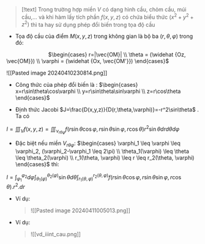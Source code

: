 
>[!text]
>Trong trường hợp miền $V$ có dạng hình cầu, chỏm cầu, múi cầu,... và khi hàm lấy tích phần $f(x,y,z)$ có chứa biểu thức $(x^2+y^2+z^2)$ thì ta hay sử dụng phép đổi biến trong tọa độ cầu

- Tọa độ cầu của điểm $M(x,y,z)$ trong không gian là bộ ba $(r,\theta,\varphi)$ trong đó:

$\hspace{3cm}$$\begin{cases} r=|\vec{OM}| \\ \theta = (\widehat {Oz, \vec{OM}}) \\ \varphi = (\widehat {Ox, \vec{OM'}}) \end{cases}$    

![[Pasted image 20240410230814.png]]

- Công thức của phép đổi biến là : $\begin{cases} x=r\sin\theta\cos\varphi \\ y=r\sin\theta\sin\varphi \\ z=r\cos\theta \end{cases}$ 

- Định thức Jacobi $J=\frac{D(x,y,z)}{D(r,\theta,\varphi)}=-r^2\sin\theta$ . Ta có

$I = \displaystyle{\iiint_V f(x,y,z)} = \displaystyle{\iiint_{v_{r\theta\varphi}}f(r\sin\theta\cos\varphi,r\sin\theta\sin\varphi,r\cos\theta)r^2\sin\theta drd\theta d\varphi}$ 

- Đặc biệt nếu miền $V_{r\theta\varphi}$: $\begin{cases} \varphi_1 \leq \varphi \leq \varphi_2, (\varphi_2-\varphi_1 \leq 2\pi) \\ \theta_1(\varphi) \leq \theta \leq \theta_2(\varphi) \\ r_1(\theta, \varphi) \leq r \leq r_2(\theta, \varphi) \end{cases}$  thì:

$I =\displaystyle{\int_{\varphi_1}^{\varphi_2} d\varphi \int_{\theta_1(\varphi)}^{\theta_2(\varphi)} \sin\theta d\theta \int_{r_1(\theta, \varphi)}^{r_2(\theta, \varphi)} f(r\sin\theta\cos\varphi, r\sin\theta\sin\varphi, r\cos\theta).r^2.dr}$ 

- Ví dụ:
	>![[Pasted image 20240411005013.png]]
	
- Ví dụ:
	>![[vd_iiint_cau.png]]
	
